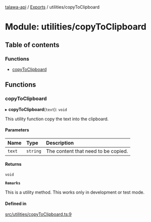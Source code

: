 [talawa-api](../README.md) / [Exports](../modules.md) / utilities/copyToClipboard

# Module: utilities/copyToClipboard

## Table of contents

### Functions

- [copyToClipboard](utilities_copyToClipboard.md#copytoclipboard)

## Functions

### copyToClipboard

▸ **copyToClipboard**(`text`): `void`

This utility function copy the text into the clipboard.

#### Parameters

| Name | Type | Description |
| :------ | :------ | :------ |
| `text` | `string` | The content that need to be copied. |

#### Returns

`void`

**`Remarks`**

This is a utility method. This works only in development or test mode.

#### Defined in

[src/utilities/copyToClipboard.ts:9](https://github.com/PalisadoesFoundation/talawa-api/blob/fcc2f8f/src/utilities/copyToClipboard.ts#L9)
